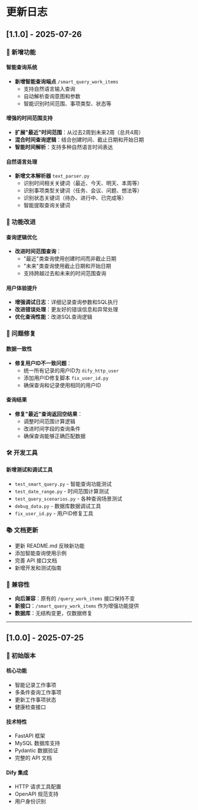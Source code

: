 # 更新日志

## [1.1.0] - 2025-07-26

### 🚀 新增功能

#### 智能查询系统
- **新增智能查询端点** `/smart_query_work_items`
  - 支持自然语言输入查询
  - 自动解析查询意图和参数
  - 智能识别时间范围、事项类型、状态等

#### 增强的时间范围支持
- **扩展"最近"时间范围**：从过去2周到未来2周（总共4周）
- **混合时间查询逻辑**：结合创建时间、截止日期和开始日期
- **智能时间解析**：支持多种自然语言时间表达

#### 自然语言处理
- **新增文本解析器** `text_parser.py`
  - 识别时间相关关键词（最近、今天、明天、本周等）
  - 识别事项类型关键词（任务、会议、问题、想法等）
  - 识别状态关键词（待办、进行中、已完成等）
  - 智能提取查询关键词

### 🔧 功能改进

#### 查询逻辑优化
- **改进时间范围查询**：
  - "最近"类查询使用创建时间而非截止日期
  - "未来"类查询使用截止日期和开始日期
  - 支持跨越过去和未来的时间范围查询

#### 用户体验提升
- **增强调试日志**：详细记录查询参数和SQL执行
- **改进错误处理**：更友好的错误信息和异常处理
- **优化查询性能**：改进SQL查询逻辑

### 🐛 问题修复

#### 数据一致性
- **修复用户ID不一致问题**：
  - 统一所有记录的用户ID为 `dify_http_user`
  - 添加用户ID修复脚本 `fix_user_id.py`
  - 确保查询和记录使用相同的用户ID

#### 查询结果
- **修复"最近"查询返回空结果**：
  - 调整时间范围计算逻辑
  - 改进时间字段的查询条件
  - 确保查询能够正确匹配数据

### 🛠 开发工具

#### 新增测试和调试工具
- `test_smart_query.py` - 智能查询功能测试
- `test_date_range.py` - 时间范围计算测试
- `test_query_scenarios.py` - 各种查询场景测试
- `debug_data.py` - 数据库数据调试工具
- `fix_user_id.py` - 用户ID修复工具

### 📚 文档更新
- 更新 README.md 反映新功能
- 添加智能查询使用示例
- 完善 API 接口文档
- 新增开发和测试指南

### 🔄 兼容性
- **向后兼容**：原有的 `/query_work_items` 接口保持不变
- **新接口**：`/smart_query_work_items` 作为增强功能提供
- **数据库**：无结构变更，仅数据修复

---

## [1.0.0] - 2025-07-25

### 🎉 初始版本

#### 核心功能
- 智能记录工作事项
- 多条件查询工作事项
- 更新工作事项状态
- 健康检查接口

#### 技术特性
- FastAPI 框架
- MySQL 数据库支持
- Pydantic 数据验证
- 完整的 API 文档

#### Dify 集成
- HTTP 请求工具配置
- OpenAPI 规范支持
- 用户身份识别
